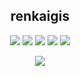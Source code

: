 <div align=center>

## renkaigis

<p>

[![](https://img.shields.io/badge/个人主页-renkaigis.com-blueviolet?logo=)](http://renkaigis.com)
[![](https://img.shields.io/badge/博客-Blog-blue?logo=)](http://blog.renkaigis.com)
[![](https://img.shields.io/badge/GitHub-renkaigis-blueviolet?logo=github)](https://github.com/renkaigis)
[![](https://img.shields.io/badge/简历-Resume-yellowgreen?logo=personio)](http://resume.renkaigis.com)
[![](https://img.shields.io/badge/相册-Photo-green?logo=googlephotos)](http://photo.renkaigis.com)


</p>

[![](https://img.shields.io/badge/GitHub-renkaigis-ff69b4?logo=googleearth)](https://github.com/renkaigis)



<!-- - 🔭 I’m currently working on ...
- 🌱 I’m currently learning ...
- 👯 I’m looking to collaborate on ...
- 🤔 I’m looking for help with ...
- 💬 Ask me about ...
- 📫 How to reach me: ...
- 😄 Pronouns: ...
- ⚡ Fun fact: ... -->



